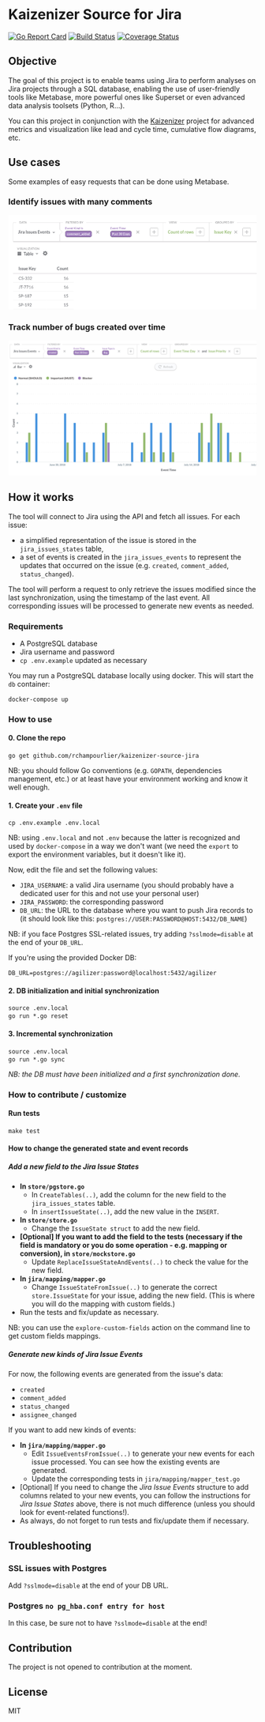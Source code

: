 # Kaizenizer Source for Jira

[![Go Report Card](https://goreportcard.com/badge/github.com/rchampourlier/agilizer-source-jira)](https://goreportcard.com/report/github.com/rchampourlier/agilizer-source-jira)
[![Build Status](https://travis-ci.com/rchampourlier/agilizer-source-jira.svg?branch=master)](https://travis-ci.com/rchampourlier/agilizer-source-jira)
[![Coverage Status](https://coveralls.io/repos/github/rchampourlier/agilizer-source-jira/badge.svg)](https://coveralls.io/github/rchampourlier/agilizer-source-jira)

## Objective

The goal of this project is to enable teams using Jira to perform analyses on Jira projects through a SQL database, enabling the use of user-friendly tools like Metabase, more powerful ones like Superset or even advanced data analysis toolsets (Python, R...).

You can this project in conjunction with the [Kaizenizer](https://github.com/rchampourlier/kaizenizer) project for advanced metrics and visualization like lead and cycle time, cumulative flow diagrams, etc.

## Use cases

Some examples of easy requests that can be done using Metabase.

### Identify issues with many comments

![](doc/metabase-example-issues-with-many-comments.png)

### Track number of bugs created over time

![](doc/metabase-example-created-bugs-per-priority-over-time.png)

## How it works

The tool will connect to Jira using the API and fetch all issues. For each issue:

- a simplified representation of the issue is stored in the `jira_issues_states` table,
- a set of events is created in the `jira_issues_events` to represent the updates that occurred on the issue (e.g. `created`, `comment_added`, `status_changed`).

The tool will perform a request to only retrieve the issues modified since the last synchronization, using the timestamp of the last event. All corresponding issues will be processed to generate new events as needed.

### Requirements

- A PostgreSQL database
- Jira username and password
- `cp .env.example` updated as necessary

You may run a PostgreSQL database locally using docker. This will start the `db` container:

```
docker-compose up
```

### How to use

#### 0. Clone the repo

```
go get github.com/rchampourlier/kaizenizer-source-jira
```

NB: you should follow Go conventions (e.g. `GOPATH`, dependencies management, etc.) or at least have your environment working and know it well enough.

#### 1. Create your `.env` file

```
cp .env.example .env.local
```

NB: using `.env.local` and not `.env` because the latter is recognized and used by `docker-compose` in a way we don't want (we need the `export` to export the environment variables, but it doesn't like it).

Now, edit the file and set the following values:

- `JIRA_USERNAME`: a valid Jira username (you should probably have a dedicated user for this and not use your personal user)
- `JIRA_PASSWORD`: the corresponding password
- `DB_URL`: the URL to the database where you want to push Jira records to (it should look like this: `postgres://USER:PASSWORD@HOST:5432/DB_NAME`)

NB: if you face Postgres SSL-related issues, try adding `?sslmode=disable` at the end of your `DB_URL`.

If you're using the provided Docker DB:

```
DB_URL=postgres://agilizer:password@localhost:5432/agilizer
```

#### 2. DB initialization and initial synchronization

```
source .env.local
go run *.go reset
```

#### 3. Incremental synchronization

```
source .env.local
go run *.go sync
```

_NB: the DB must have been initialized and a first synchronization done._

### How to contribute / customize

#### Run tests

```
make test
```

#### How to change the generated state and event records

##### Add a new field to the _Jira Issue States_

- **In `store/pgstore.go`**
  - In `CreateTables(..)`, add the column for the new field to the `jira_issues_states` table.
  - In `insertIssueState(..)`, add the new value in the `INSERT`.
- **In `store/store.go`**
  - Change the `IssueState struct` to add the new field.
- **[Optional] If you want to add the field to the tests (necessary if the field is mandatory or you do some operation - e.g. mapping or conversion), in `store/mockstore.go`**
  - Update `ReplaceIssueStateAndEvents(..)` to check the value for the new field.
- **In `jira/mapping/mapper.go`**
  - Change `IssueStateFromIssue(..)` to generate the correct `store.IssueState` for your issue, adding the new field. (This is where you will do the mapping with custom fields.)
- Run the tests and fix/update as necessary.

NB: you can use the `explore-custom-fields` action on the command line to get custom fields mappings.

##### Generate new kinds of _Jira Issue Events_

For now, the following events are generated from the issue's data:

- `created`
- `comment_added`
- `status_changed`
- `assignee_changed`

If you want to add new kinds of events:

- **In `jira/mapping/mapper.go`**
  - Edit `IssueEventsFromIssue(..)` to generate your new events for each issue processed. You can see how the existing events are generated.
  - Update the corresponding tests in `jira/mapping/mapper_test.go`
- [Optional] If you need to change the _Jira Issue Events_ structure to add columns related to your new events, you can follow the instructions for _Jira Issue States_ above, there is not much difference (unless you should look for event-related functions!).
- As always, do not forget to run tests and fix/update them if necessary.

## Troubleshooting

### SSL issues with Postgres

Add `?sslmode=disable` at the end of your DB URL.

### Postgres `no pg_hba.conf entry for host`

In this case, be sure not to have `?sslmode=disable` at the end!

## Contribution

The project is not opened to contribution at the moment.

## License

MIT

